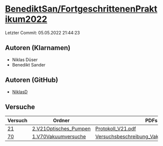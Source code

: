 # [BenediktSan/FortgeschrittenenPraktikum2022](https://github.com/BenediktSan/FortgeschrittenenPraktikum2022)

Letzter Commit: 05.05.2022 21:44:23

## Autoren (Klarnamen)
- Niklas Düser
- Benedikt Sander

## Autoren (GitHub)
- [NiklasD](https://github.com/NiklasD)

## Versuche

|       Versuch        |                                                                     Ordner                                                                      |                                                                                                                            PDFs                                                                                                                            |
|----------------------|-------------------------------------------------------------------------------------------------------------------------------------------------|------------------------------------------------------------------------------------------------------------------------------------------------------------------------------------------------------------------------------------------------------------|
|[21](../../versuch/21)|[2.V21Optisches_Pumpen](https://github.com/BenediktSan/FortgeschrittenenPraktikum2022/tree/master/Versuche%20Semester%20VI/2.V21Optisches_Pumpen)|[Protokoll_V21.pdf](https://docs.google.com/viewer?url=https://raw.githubusercontent.com/BenediktSan/FortgeschrittenenPraktikum2022/master/Versuche%20Semester%20VI/2.V21Optisches_Pumpen/Protokoll_V21.pdf)                                                |
|[70](../../versuch/70)|[1.V70Vakuumversuche](https://github.com/BenediktSan/FortgeschrittenenPraktikum2022/tree/master/Versuche%20Semester%20VI/1.V70Vakuumversuche)    |[Versuchsbeschreibung_Vakuumversuch_V70.pdf](https://docs.google.com/viewer?url=https://raw.githubusercontent.com/BenediktSan/FortgeschrittenenPraktikum2022/master/Versuche%20Semester%20VI/1.V70Vakuumversuche/Versuchsbeschreibung_Vakuumversuch_V70.pdf)|
